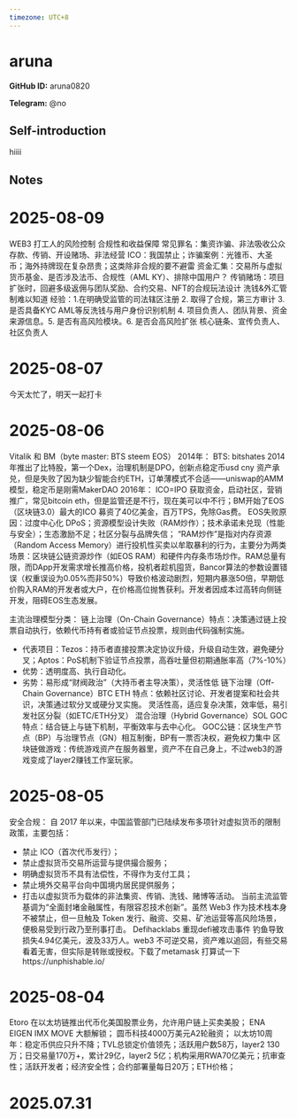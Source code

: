 ```yaml
---
timezone: UTC+8
---
```


# aruna

**GitHub ID:** aruna0820

**Telegram:** @no

## Self-introduction

hiiii

## Notes

<!-- Content_START -->
# 2025-08-09

WEB3 打工人的风险控制
合规性和收益保障
常见罪名：集资诈骗、非法吸收公众存款、传销、开设赌场、非法经营
ICO：我国禁止；诈骗案例：光锥币、大圣币；海外持牌现在复杂昂贵；这类除非合规的要不避雷
资金汇集：交易所与虚拟货币基金、是否涉及法币、合规性（AML KY）、排除中国用户？
传销赌场：项目扩张时，回避多级返佣与团队奖励、合约交易、NFT的合规玩法设计
洗钱&外汇管制难以知道
经验：1.在明确受监管的司法辖区注册  2. 取得了合规，第三方审计  3. 是否具备KYC AML等反洗钱与用户身份识别机制  4. 项目负责人、团队背景、资金来源信息。5. 是否有高风险模块。6. 是否会高风险扩张
核心链条、宣传负责人、社区负责人

# 2025-08-07

今天太忙了，明天一起打卡

# 2025-08-06

Vitalik 和 BM（byte master: BTS steem EOS）
2014年：
BTS: bitshates 2014年推出了比特股，第一个Dex，治理机制是DPO，创新点稳定币usd cny 资产承兑，但是失败了因为缺少智能合约ETH，订单薄模式不合适——uniswap的AMM模型，稳定币是刚需MakerDAO
2016年：
ICO=IPO 获取资金，启动社区，营销推广，常见bitcoin eth，但是监管还是不行，现在美可以中不行；BM开始了EOS（区块链3.0）最大的ICO 募资了40亿美金，百万TPS，免除Gas费。
EOS失败原因：过度中心化 DPoS；资源模型设计失败（RAM炒作）；技术承诺未兑现（性能与安全）；生态激励不足；社区分裂与品牌失信；
“RAM炒作”是指对内存资源（Random Access Memory）进行投机性买卖以牟取暴利的行为，主要分为两类场景：区块链公链资源炒作（如EOS RAM）和硬件内存条市场炒作。RAM总量有限，而DApp开发需求增长推高价格，投机者趁机囤货，Bancor算法的参数设置错误（权重误设为0.05%而非50%）导致价格波动剧烈，短期内暴涨50倍，早期低价购入RAM的开发者或大户，在价格高位抛售获利。开发者因成本过高转向侧链开发，阻碍EOS生态发展。

主流治理模型分类：
链上治理（On-Chain Governance）​
特点：决策通过链上投票自动执行，依赖代币持有者或验证节点投票，规则由代码强制实施。
- 代表项目​：Tezos​：持币者直接投票决定协议升级，升级自动生效，避免硬分叉；Aptos​：PoS机制下验证节点投票，高吞吐量但初期通胀率高（7%-10%）
- 优势​：透明度高、执行自动化。
- 劣势​：易形成“财阀政治”（大持币者主导决策），灵活性低
链下治理（Off-Chain Governance）​BTC ETH
特点：依赖社区讨论、开发者提案和社会共识，决策通过软分叉或硬分叉实施。
灵活性高，适应复杂决策，效率低，易引发社区分裂（如ETC/ETH分叉）
混合治理（Hybrid Governance）​SOL GOC
特点：结合链上与链下机制，平衡效率与去中心化。
GOC公链：区块生产节点（BP）与治理节点（GN）相互制衡，BP有一票否决权，避免权力集中
区块链做游戏：传统游戏资产在服务器里，资产不在自己身上，不过web3的游戏变成了layer2赚钱工作室玩家。

# 2025-08-05

安全合规：
自 2017 年以来，中国监管部门已陆续发布多项针对虚拟货币的限制政策，主要包括：
- 禁止 ICO（首次代币发行）；
- 禁止虚拟货币交易所运营与提供撮合服务；
- 明确虚拟货币不具有法偿性，不得作为支付工具；
- 禁止境外交易平台向中国境内居民提供服务；
- 打击以虚拟货币为载体的非法集资、传销、洗钱、赌博等活动。
当前主流监管基调为“全面封堵金融属性，有限容忍技术创新”。虽然 Web3 作为技术栈本身不被禁止，但一旦触及 Token 发行、融资、交易、矿池运营等高风险场景，便极易受到行政乃至刑事打击。
Defihacklabs 重现defi被攻击事件
钓鱼导致损失4.94亿美元，波及33万人。web3 不可逆交易，资产难以追回，有些交易看着无害，但实际是转账或授权。下载了metamask 打算试一下https://unphishable.io/

# 2025-08-04

Etoro 在以太坊链推出代币化美国股票业务，允许用户链上买卖美股；
ENA EIGEN IMX MOVE 大额解锁；
圆币科技4000万美元A2轮融资；
以太坊10周年：稳定币供应只升不降；TVL总锁定价值领先；活跃用户数58万，layer2 130万；日交易量170万+，累计29亿，layer2 5亿；机构采用RWA70亿美元；抗审查性；活跃开发者；经济安全性；合约部署量每日20万；ETH价格；


# 2025.07.31


<!-- Content_END -->

